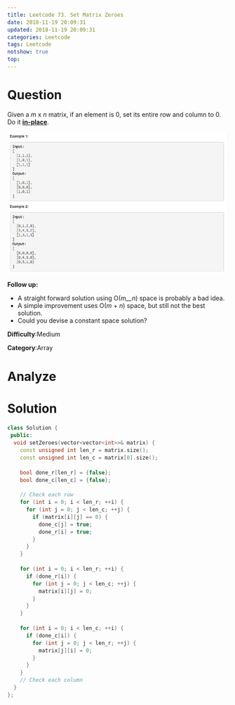 ```yaml
---
title: Leetcode 73. Set Matrix Zeroes
date: 2018-11-19 20:09:31
updated: 2018-11-19 20:09:31
categories: Leetcode
tags: Leetcode
notshow: true
top:
---
```


# Question

Given a  _m_  x  _n_  matrix, if an element is 0, set its entire row and column to 0. Do it  [**in-place**](https://en.wikipedia.org/wiki/In-place_algorithm).

![](/images/in-post/2018-11-19-Leetcode-73-Set-Matrix-Zeroes/2018-11-19-20-40-14.png)

**Follow up:**

- A straight forward solution using O(_m__n_) space is probably a bad idea.
- A simple improvement uses O(_m_  +  _n_) space, but still not the best solution.
- Could you devise a constant space solution?

**Difficulty**:Medium

**Category**:Array

<!-- more -->

# Analyze

# Solution

```cpp
class Solution {
 public:
  void setZeroes(vector<vector<int>>& matrix) {
    const unsigned int len_r = matrix.size();
    const unsigned int len_c = matrix[0].size();

    bool done_r[len_r] = {false};
    bool done_c[len_c] = {false};

    // Check each row
    for (int i = 0; i < len_r; ++i) {
      for (int j = 0; j < len_c; ++j) {
        if (matrix[i][j] == 0) {
          done_c[j] = true;
          done_r[i] = true;
        }
      }
    }

    for (int i = 0; i < len_r; ++i) {
      if (done_r[i]) {
        for (int j = 0; j < len_c; ++j) {
          matrix[i][j] = 0;
        }
      }
    }

    for (int i = 0; i < len_c; ++i) {
      if (done_c[i]) {
        for (int j = 0; j < len_r; ++j) {
          matrix[j][i] = 0;
        }
      }
    }
    // Check each column
  }
};
```
